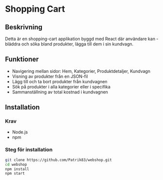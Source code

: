 # Shopping Cart

## Beskrivning
Detta är en shopping-cart applikation byggd med React där användare kan
-bläddra och söka bland produkter, lägga till dem i sin kundvagn.

## Funktioner
- Navigering mellan sidor: Hem, Kategorier, Produktdetaljer, Kundvagn
- Visning av produkter från en JSON-fil
- Lägg till och ta bort produkter från kundvagnen
- Sök på produkter i alla kategorier eller i specifika
- Sammanställning av total kostnad i kundvagnen

## Installation
### Krav
- Node.js
- npm

### Steg för installation
```bash
git clone https://github.com/Patrik83/webshop.git
cd webshop
npm install
npm start
